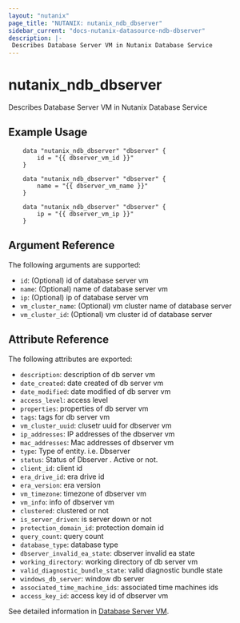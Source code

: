 ```yaml
---
layout: "nutanix"
page_title: "NUTANIX: nutanix_ndb_dbserver"
sidebar_current: "docs-nutanix-datasource-ndb-dbserver"
description: |-
 Describes Database Server VM in Nutanix Database Service
---
```


# nutanix_ndb_dbserver

Describes Database Server VM in Nutanix Database Service

## Example Usage

```hcl
    data "nutanix_ndb_dbserver" "dbserver" {
        id = "{{ dbserver_vm_id }}"
    }   

    data "nutanix_ndb_dbserver" "dbserver" {
        name = "{{ dbserver_vm_name }}"
    }

    data "nutanix_ndb_dbserver" "dbserver" {
        ip = "{{ dbserver_vm_ip }}"
    }
```

## Argument Reference

The following arguments are supported:

* `id`: (Optional) id of database server vm
* `name`: (Optional) name of database server vm
* `ip`: (Optional) ip of database server vm
* `vm_cluster_name`: (Optional) vm cluster name of database server
* `vm_cluster_id`: (Optional) vm cluster id of database server

## Attribute Reference

The following attributes are exported:

* `description`: description of db server vm
* `date_created`: date created of db server vm
* `date_modified`: date modified of db server vm
* `access_level`: access level
* `properties`: properties of db server vm
* `tags`: tags for db server vm
* `vm_cluster_uuid`: clusetr uuid for dbserver vm
* `ip_addresses`: IP addresses of the dbserver vm
* `mac_addresses`: Mac addresses of dbserver vm
* `type`: Type of entity. i.e. Dbserver
* `status`: Status of Dbserver . Active or not.
* `client_id`:  client id
* `era_drive_id`: era drive id
* `era_version`: era version
* `vm_timezone`:  timezone of dbserver vm
* `vm_info`: info of dbserver vm
* `clustered`: clustered or not
* `is_server_driven`: is server down or not
* `protection_domain_id`: protection domain id
* `query_count`: query count
* `database_type`: database type
* `dbserver_invalid_ea_state`: dbserver invalid ea state
* `working_directory`: working directory of db server vm
* `valid_diagnostic_bundle_state`: valid diagnostic bundle state
* `windows_db_server`: window db server
* `associated_time_machine_ids`: associated time machines ids
* `access_key_id`: access key id of dbserver vm


See detailed information in [Database Server VM](https://www.nutanix.dev/api_references/ndb/#/c531f4158d5f5-get-a-database-server-by-value-type).
